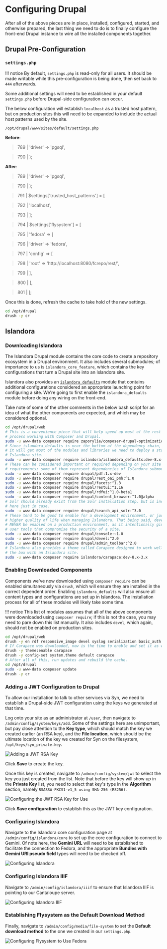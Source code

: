 # Configuring Drupal

After all of the above pieces are in place, installed, configured, started, and otherwise prepared, the last thing we need to do is to finally configure the front-end Drupal instance to wire all the installed components together.

## Drupal Pre-Configuration

### `settings.php`

!!! notice
    By default, `settings.php` is read-only for all users. It should be made writable while this pre-configuration is being done, then set back to `444` afterwards.

Some additional settings will need to be established in your default `settings.php` before Drupal-side configuration can occur.

The below configuration will establish `localhost` as a trusted host pattern, but on production sites this will need to be expanded to include the actual host patterns used by the site.

`/opt/drupal/www/sites/default/settings.php`

**Before**:
> 789 |   'driver' => 'pgsql',

> 790 | );

**After**:
> 789 |   'driver' => 'pgsql',

> 790 | );

> 791 | $settings['trusted_host_patterns'] = [

> 792 |   'localhost',

> 793 | ];

> 794 | $settings['flysystem'] = [

> 795 |   'fedora' => [

> 796 |     'driver' => 'fedora',

> 797 |     'config' => [

> 798 |       'root' => 'http://localhost:8080/fcrepo/rest/',

> 799 |     ],

> 800 |   ],

> 801 | ];

Once this is done, refresh the cache to take hold of the new settings.

```bash
cd /opt/drupal
drush -y cr
```

## Islandora

### Downloading Islandora

The Islandora Drupal module contains the core code to create a repository ecosystem in a Drupal environment. It also includes several submodules; of importance to us is `islandora_core_feature`, which contains the key configurations that turn a Drupal site into an Islandora site.

Islandora also provides an [`islandora_defaults`](https://github.com/Islandora/islandora_defaults) module that contains additional configurations considered an appropriate launching point for configuring a site. We're going to first enable the `islandora_defaults` module before doing any wiring on the front-end.

Take note of some of the other comments in the below bash script for an idea of what the other components are expected, and which may be considered optional.

```bash
cd /opt/drupal/web
# This is a convenience piece that will help speed up most of the rest of our
# process working with Composer and Drupal.
sudo -u www-data composer require zaporylie/composer-drupal-optimizations:^1.0
# Since islandora_defaults is near the bottom of the dependency chain, requiring
# it will get most of the modules and libraries we need to deploy a standard
# Islandora site.
sudo -u www-data composer require islandora/islandora_defaults:dev-8.x-1.x
# These can be considered important or required depending on your site's
# requirements; some of them represent dependencies of Islandora submodules.
sudo -u www-data composer require drupal/pdf:1.x-dev
sudo -u www-data composer require drupal/rest_oai_pmh:^1.0
sudo -u www-data composer require drupal/facets:^1.3
sudo -u www-data composer require drupal/restui:^1.16
sudo -u www-data composer require drupal/rdfui:^1.0-beta1
sudo -u www-data composer require drupal/content_browser:^1.0@alpha
# Solr should already exist from the Solr installation step, but is included
# here just in case.
sudo -u www-data composer require drupal/search_api_solr:^3.0
# These tend to be good to enable for a development environment, or just for a
# higher quality of life when managing Islandora. That being said, devel should
# NEVER be enabled on a production environment, as it intentionally gives the
# user tools that compromise the security of a site.
sudo -u www-data composer require drupal/console:~1.0
sudo -u www-data composer require drupal/devel:^2.0
sudo -u www-data composer require drupal/admin_toolbar:^2.0
# Islandora also provides a theme called Carapace designed to work well out of
# the box with an Islandora site.
sudo -u www-data composer require islandora/carapace:dev-8.x-3.x
```

### Enabling Downloaded Components

Components we've now downloaded using `composer require` can be enabled simultaneously via `drush`, which will ensure they are installed in the correct dependent order. Enabling `islandora_defaults` will also ensure all content types and configurations are set up in Islandora. The installation process for all of these modules will likely take some time.

!!! notice
    This list of modules assumes that all of the above components were downloaded using `composer require`; if this is not the case, you may need to pare down this list manually. It also includes `devel`, which again, should not be enabled on production sites.

```bash
cd /opt/drupal/web
drush -y en rdf responsive_image devel syslog serialization basic_auth rest restui search_api_solr search_api_solr_defaults facets content_browser pdf admin_toolbar islandora_defaults controlled_access_terms_defaults islandora_breadcrumbs islandora_iiif islandora_oaipmh
# If Carapace was downloaded, now is the time to enable and set it as well.
drush -y theme:enable carapace
drush -y config-set system.theme default carapace
# After all of this, run updates and rebuild the cache.
cd /opt/drupal
sudo -u www-data composer update
drush -y cr
```

### Adding a JWT Configuration to Drupal

To allow our installation to talk to other services via Syn, we need to establish a Drupal-side JWT configuration using the keys we generated at that time.

Log onto your site as an administrator at `/user`, then navigate to `/admin/config/system/keys/add`. Some of the settings here are unimportant, but pay close attention to the **Key type**, which should match the key we created earlier (an RSA key), and the **File location**, which should be the ultimate location of the key we created for Syn on the filesystem, `/opt/keys/syn_private.key`.

![Adding a JWT RSA Key](../../assets/adding_a_jwt_rsa_key.png)

Click **Save** to create the key.

Once this key is created, navigate to `/admin/config/system/jwt` to select the key you just created from the list. Note that before the key will show up in the **Private Key** list, you need to select that key's type in the **Algorithm** section, namely `RSASSA-PKCS1-v1_5 using SHA-256 (RS256)`.

![Configuring the JWT RSA Key for Use](../../assets/configuring_the_jwt_rsa_key_for_use.png)

Click **Save configuration** to establish this as the JWT key configuration.

### Configuring Islandora

Navigate to the Islandora core configuration page at `/admin/config/islandora/core` to set up the core configuration to connect to Gemini. Of note here, the **Gemini URL** will need to be established to facilitate the connection to Fedora, and the appropriate **Bundles with Gemini URI pseudo field** types will need to be checked off.

![Configuring Islandora](../../assets/configuring_islandora.png)

### Configuring Islandora IIIF

Navigate to `/admin/config/islandora/iiif` to ensure that Islandora IIIF is pointing to our Cantaloupe server.

![Configuring Islandora IIIF](../../assets/configuring_iiif.png)

### Establishing Flysystem as the Default Download Method

Finally, navigate to `/admin/config/media/file-system` to set the **Default download method** to the one we created in our `settings.php`.

![Configuring Flysystem to Use Fedora](../../assets/configuring_flysystem_to_use_fedora.png)
